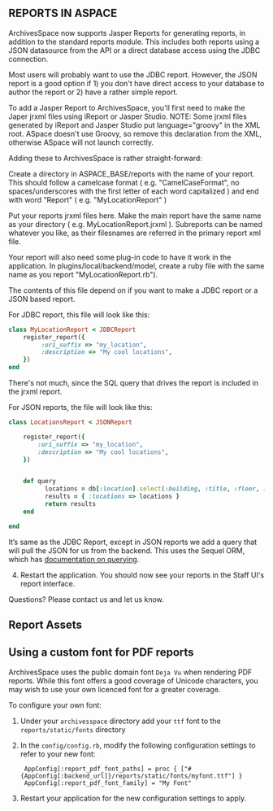 REPORTS IN ASPACE
-------------


ArchivesSpace now supports Jasper Reports for generating reports, in addition to the standard reports module. This includes both reports using a JSON datasource from the API or a direct database access using the JDBC connection.

Most users will probably want to use the JDBC report. However, the JSON report is a good option if 1) you don't have direct access to your database to author the report or 2) have a rather simple report.

To add a Jasper Report to ArchivesSpace, you'll first need to make the Japer jrxml files using iReport or Jasper Studio.
NOTE:  Some jrxml files generated by iReport and Jasper Studio put language="groovy" in the XML root. ASpace doesn't use Groovy, so remove this declaration from the XML, otherwise ASpace will not launch correctly.

Adding these to ArchivesSpace is rather straight-forward:

Create a directory in ASPACE_BASE/reports with the name of your report. This should follow a camelcase format ( e.g. "CamelCaseFormat", no spaces/underscores with the first letter of each word capitalized ) and end with word "Report" ( e.g. "MyLocationReport"  )

Put your reports jrxml files here. Make the main report have the same name as your directory ( e.g. MyLocationReport.jrxml ). Subreports can be named whatever you like, as their filesnames are referred in the primary report xml file.

Your report will also need some plug-in code to have it work in the application. In plugins/local/backend/model, create a ruby file with the same name as you report "MyLocationReport.rb").

The contents of this file depend on if you want to make a JDBC report or a JSON based report.

For JDBC report, this file will look like this:

```ruby
class MyLocationReport < JDBCReport
	register_report({
         :uri_suffix => "my_location",
         :description => "My cool locations",
	})
end
```

There's not much, since the SQL query that drives the report is included in the jrxml report.

For JSON reports, the file will look like this:

```ruby
class LocationsReport < JSONReport

	register_report({
		:uri_suffix => "my_location",
		:description => "My cool locations",
	})


	def query
          locations = db[:location].select(:building, :title, :floor, :room, :area, :barcode, :classification, :id ).all
          results = { :locations => locations }
          return results
	end

end
```

It’s same as the JDBC Report, except in JSON reports we add a query that will pull the JSON for us from the backend. This uses the Sequel ORM, which has [documentation on querying]( http://sequel.jeremyevans.net/rdoc/files/doc/querying_rdoc.html ). 


4) Restart the application. You should now see your reports in the Staff UI's report interface.


Questions? Please contact us and let us know. 



Report Assets
-------------

## Using a custom font for PDF reports

ArchivesSpace uses the public domain font `Deja Vu` when rendering PDF reports.  While this font offers a good
coverage of Unicode characters, you may wish to use your own licenced font for a greater coverage.

To configure your own font:

1. Under your `archivesspace` directory add your `ttf` font to the `reports/static/fonts` directory

2. In the `config/config.rb`, modify the following configuration settings to refer to your new font:

        AppConfig[:report_pdf_font_paths] = proc { ["#{AppConfig[:backend_url]}/reports/static/fonts/myfont.ttf"] }
        AppConfig[:report_pdf_font_family] = "My Font"

3. Restart your application for the new configuration settings to apply.


